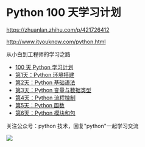 # Python 100 天学习计划
https://zhuanlan.zhihu.com/p/421726412

http://www.ityouknow.com/python.html

从小白到工程师的学习之路

- [100 天 Python 学习计划](http://www.ityouknow.com/python/2019/08/01/python-plan-100-day.html)
- [第1天：Python 环境搭建](http://www.ityouknow.com/python/2019/08/01/python-001.html)
- [第2天：Python 基础语法](http://www.ityouknow.com/python/2019/08/02/python-002.html)
- [第3天：Python 变量与数据类型](http://www.ityouknow.com/python/2019/08/03/python-003.html)
- [第4天：Python 流程控制](http://www.ityouknow.com/python/2019/08/04/python-004.html)
- [第5天：Python 函数](http://www.ityouknow.com/python/2019/08/08/python-005.html)
- [第6天：Python 模块和包](http://www.ityouknow.com/python/2019/08/13/python-006.html)

关注公众号：python 技术，回复"python"一起学习交流

![](http://favorites.ren/assets/images/python.jpg)
